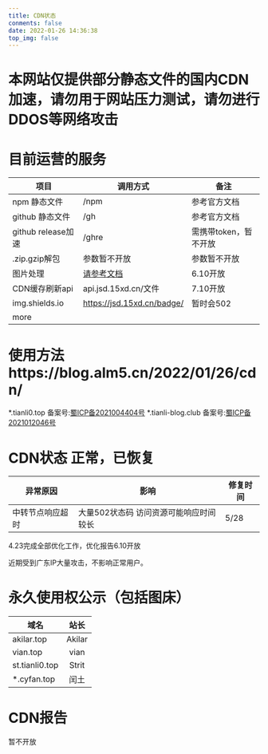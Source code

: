 ```yaml
---
title: CDN状态
conments: false
date: 2022-01-26 14:36:38
top_img: false
---
```


# 本网站仅提供部分静态文件的国内CDN加速，请勿用于网站压力测试，请勿进行DDOS等网络攻击

# **目前运营的服务**

| 项目               | 调用方式                                                           | 备注                  |
| -------------------- | -------------------------------------------------------------------- | ----------------------- |
| npm 静态文件       | /npm                                                               | 参考官方文档          |
| github 静态文件    | /gh                                                                | 参考官方文档          |
| github release加速 | /ghre                                                              | 需携带token，暂不开放 |
| .zip.gzip解包      | 参数暂不开放                                                       | 参数暂不开放          |
| 图片处理           | [请参考文档](https://cloud.tencent.com/document/product/436/44880) | 6.10开放              |
| CDN缓存刷新api     | api.jsd.15xd.cn/文件                                          | 7.10开放              |
| img.shields.io     | https://jsd.15xd.cn/badge/                                    | 暂时会502             |
| more               |                                                                    |                       |

# 使用方法https://blog.alm5.cn/2022/01/26/cdn/

*.tianli0.top 备案号:[蜀ICP备2021004404号](http://beian.miit.gov.cn/)
*.tianli-blog.club 备案号:[蜀ICP备2021012046号](http://beian.miit.gov.cn/)

# CDN状态 正常，已恢复

| 异常原因         | 影响                                   | 修复时间 |
| ------------------ | ---------------------------------------- | ---------- |
| 中转节点响应超时 | 大量502状态码 访问资源可能响应时间较长 | 5/28     |

4.23完成全部优化工作，优化报告6.10开放

近期受到广东IP大量攻击，不影响正常用户。

# 永久使用权公示（包括图床）

| 域名           |  站长  |
| ---------------- | :------: |
| akilar.top     | Akilar |
| vian.top       |  vian  |
| st.tianli0.top | Strit |
| *.cyfan.top    |  闰土  |

# CDN报告

暂不开放

